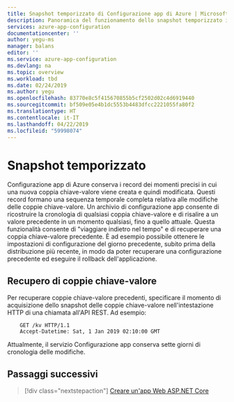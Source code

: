```yaml
---
title: Snapshot temporizzato di Configurazione app di Azure | Microsoft Docs
description: Panoramica del funzionamento dello snapshot temporizzato in Configurazione app di Azure
services: azure-app-configuration
documentationcenter: ''
author: yegu-ms
manager: balans
editor: ''
ms.service: azure-app-configuration
ms.devlang: na
ms.topic: overview
ms.workload: tbd
ms.date: 02/24/2019
ms.author: yegu
ms.openlocfilehash: 83770e8c5f415670855b5cf2502d02c4d6919440
ms.sourcegitcommit: bf509e05e4b1dc5553b4483dfcc2221055fa80f2
ms.translationtype: HT
ms.contentlocale: it-IT
ms.lasthandoff: 04/22/2019
ms.locfileid: "59998074"
---
```

# <a name="point-in-time-snapshot"></a>Snapshot temporizzato

Configurazione app di Azure conserva i record dei momenti precisi in cui una nuova coppia chiave-valore viene creata e quindi modificata. Questi record formano una sequenza temporale completa relativa alle modifiche delle coppie chiave-valore. Un archivio di configurazione app consente di ricostruire la cronologia di qualsiasi coppia chiave-valore e di risalire a un valore precedente in un momento qualsiasi, fino a quello attuale. Questa funzionalità consente di "viaggiare indietro nel tempo" e di recuperare una coppia chiave-valore precedente. È ad esempio possibile ottenere le impostazioni di configurazione del giorno precedente, subito prima della distribuzione più recente, in modo da poter recuperare una configurazione precedente ed eseguire il rollback dell'applicazione.

## <a name="key-value-retrieval"></a>Recupero di coppie chiave-valore

Per recuperare coppie chiave-valore precedenti, specificare il momento di acquisizione dello snapshot delle coppie chiave-valore nell'intestazione HTTP di una chiamata all'API REST. Ad esempio: 

        GET /kv HTTP/1.1
        Accept-Datetime: Sat, 1 Jan 2019 02:10:00 GMT

Attualmente, il servizio Configurazione app conserva sette giorni di cronologia delle modifiche.

## <a name="next-steps"></a>Passaggi successivi

> [!div class="nextstepaction"]
> [Creare un'app Web ASP.NET Core](./quickstart-aspnet-core-app.md)  
